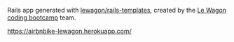 Rails app generated with [lewagon/rails-templates](https://github.com/lewagon/rails-templates), created by the [Le Wagon coding bootcamp](https://www.lewagon.com) team.

https://airbnbike-lewagon.herokuapp.com/
